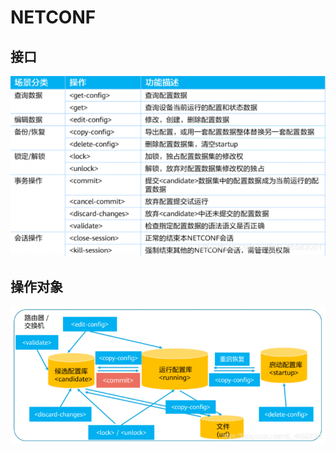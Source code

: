 # NETCONF

## 接口

![](./img/netconf-interface.png)

## 操作对象

<img src="./img/operate-obj.png" style="zoom:80%;" />

